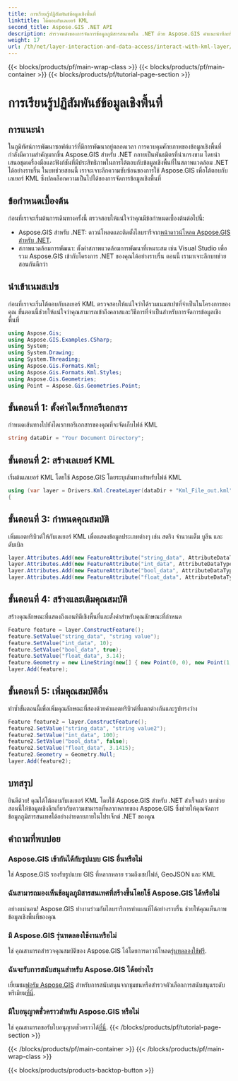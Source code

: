```yaml
---
title: การเรียนรู้ปฏิสัมพันธ์ข้อมูลเชิงพื้นที่
linktitle: โต้ตอบกับเลเยอร์ KML
second_title: Aspose.GIS .NET API
description: สำรวจพลังของการจัดการข้อมูลภูมิสารสนเทศใน .NET ด้วย Aspose.GIS คำแนะนำทีละขั้นตอนสำหรับการโต้ตอบกับเลเยอร์ KML ดาวน์โหลดทดลองใช้ฟรีตอนนี้!
weight: 17
url: /th/net/layer-interaction-and-data-access/interact-with-kml-layer/
---
```


{{< blocks/products/pf/main-wrap-class >}}
{{< blocks/products/pf/main-container >}}
{{< blocks/products/pf/tutorial-page-section >}}

# การเรียนรู้ปฏิสัมพันธ์ข้อมูลเชิงพื้นที่

## การแนะนำ
ในภูมิทัศน์การพัฒนาซอฟต์แวร์ที่มีการพัฒนาอยู่ตลอดเวลา การควบคุมศักยภาพของข้อมูลเชิงพื้นที่กำลังมีความสำคัญมากขึ้น Aspose.GIS สำหรับ .NET กลายเป็นพันธมิตรที่น่าเกรงขาม โดยนำเสนอชุดเครื่องมือและฟังก์ชันที่มีประสิทธิภาพในการโต้ตอบกับข้อมูลเชิงพื้นที่ในสภาพแวดล้อม .NET ได้อย่างราบรื่น ในบทช่วยสอนนี้ เราจะเจาะลึกความซับซ้อนของการใช้ Aspose.GIS เพื่อโต้ตอบกับเลเยอร์ KML ซึ่งปลดล็อกความเป็นไปได้ของการจัดการข้อมูลเชิงพื้นที่
## ข้อกำหนดเบื้องต้น
ก่อนที่เราจะเริ่มต้นการเดินทางครั้งนี้ ตรวจสอบให้แน่ใจว่าคุณมีข้อกำหนดเบื้องต้นต่อไปนี้:
-  Aspose.GIS สำหรับ .NET: ดาวน์โหลดและติดตั้งไลบรารีจาก[หน้าดาวน์โหลด Aspose.GIS สำหรับ .NET](https://releases.aspose.com/gis/net/).
- สภาพแวดล้อมการพัฒนา: ตั้งค่าสภาพแวดล้อมการพัฒนาที่เหมาะสม เช่น Visual Studio เพื่อรวม Aspose.GIS เข้ากับโครงการ .NET ของคุณได้อย่างราบรื่น
ตอนนี้ เรามาเจาะลึกบทช่วยสอนกันดีกว่า
## นำเข้าเนมสเปซ
ก่อนที่เราจะเริ่มโต้ตอบกับเลเยอร์ KML ตรวจสอบให้แน่ใจว่าได้รวมเนมสเปซที่จำเป็นในโครงการของคุณ ขั้นตอนนี้ช่วยให้แน่ใจว่าคุณสามารถเข้าถึงคลาสและวิธีการที่จำเป็นสำหรับการจัดการข้อมูลเชิงพื้นที่
```csharp
using Aspose.Gis;
using Aspose.GIS.Examples.CSharp;
using System;
using System.Drawing;
using System.Threading;
using Aspose.Gis.Formats.Kml;
using Aspose.Gis.Formats.Kml.Styles;
using Aspose.Gis.Geometries;
using Point = Aspose.Gis.Geometries.Point;
```
## ขั้นตอนที่ 1: ตั้งค่าไดเร็กทอรีเอกสาร
กำหนดเส้นทางไปยังไดเรกทอรีเอกสารของคุณที่จะจัดเก็บไฟล์ KML
```csharp
string dataDir = "Your Document Directory";
```
## ขั้นตอนที่ 2: สร้างเลเยอร์ KML
เริ่มต้นเลเยอร์ KML โดยใช้ Aspose.GIS โดยระบุเส้นทางสำหรับไฟล์ KML
```csharp
using (var layer = Drivers.Kml.CreateLayer(dataDir + "Kml_File_out.kml"))
{
```
## ขั้นตอนที่ 3: กำหนดคุณสมบัติ
เพิ่มแอตทริบิวต์ให้กับเลเยอร์ KML เพื่อแสดงข้อมูลประเภทต่างๆ เช่น สตริง จำนวนเต็ม บูลีน และดับเบิล
```csharp
layer.Attributes.Add(new FeatureAttribute("string_data", AttributeDataType.String));
layer.Attributes.Add(new FeatureAttribute("int_data", AttributeDataType.Integer));
layer.Attributes.Add(new FeatureAttribute("bool_data", AttributeDataType.Boolean));
layer.Attributes.Add(new FeatureAttribute("float_data", AttributeDataType.Double));
```
## ขั้นตอนที่ 4: สร้างและเติมคุณสมบัติ
สร้างคุณลักษณะที่แสดงถึงเอนทิตีเชิงพื้นที่และตั้งค่าสำหรับคุณลักษณะที่กำหนด
```csharp
Feature feature = layer.ConstructFeature();
feature.SetValue("string_data", "string value");
feature.SetValue("int_data", 10);
feature.SetValue("bool_data", true);
feature.SetValue("float_data", 3.14);
feature.Geometry = new LineString(new[] { new Point(0, 0), new Point(1, 1) });
layer.Add(feature);
```
## ขั้นตอนที่ 5: เพิ่มคุณสมบัติอื่น
ทำซ้ำขั้นตอนนี้เพื่อเพิ่มคุณลักษณะที่สองด้วยค่าแอตทริบิวต์ที่แตกต่างกันและรูปทรงว่าง
```csharp
Feature feature2 = layer.ConstructFeature();
feature2.SetValue("string_data", "string value2");
feature2.SetValue("int_data", 100);
feature2.SetValue("bool_data", false);
feature2.SetValue("float_data", 3.1415);
feature2.Geometry = Geometry.Null;
layer.Add(feature2);
```
## บทสรุป
ยินดีด้วย! คุณได้โต้ตอบกับเลเยอร์ KML โดยใช้ Aspose.GIS สำหรับ .NET สำเร็จแล้ว บทช่วยสอนนี้ให้ข้อมูลเชิงลึกเกี่ยวกับความสามารถที่หลากหลายของ Aspose.GIS ซึ่งช่วยให้คุณจัดการข้อมูลภูมิสารสนเทศได้อย่างง่ายดายภายในโปรเจ็กต์ .NET ของคุณ
## คำถามที่พบบ่อย
### Aspose.GIS เข้ากันได้กับรูปแบบ GIS อื่นหรือไม่
ใช่ Aspose.GIS รองรับรูปแบบ GIS ที่หลากหลาย รวมถึงเชปไฟล์, GeoJSON และ KML
### ฉันสามารถมองเห็นข้อมูลภูมิสารสนเทศที่สร้างขึ้นโดยใช้ Aspose.GIS ได้หรือไม่
อย่างแน่นอน! Aspose.GIS ทำงานร่วมกับไลบรารีการทำแผนที่ได้อย่างราบรื่น ช่วยให้คุณเห็นภาพข้อมูลเชิงพื้นที่ของคุณ
### มี Aspose.GIS รุ่นทดลองใช้งานหรือไม่
 ใช่ คุณสามารถสำรวจคุณสมบัติของ Aspose.GIS ได้โดยการดาวน์โหลด[รุ่นทดลองใช้ฟรี](https://releases.aspose.com/).
### ฉันจะรับการสนับสนุนสำหรับ Aspose.GIS ได้อย่างไร
 เยี่ยมชม[ฟอรัม Aspose.GIS](https://forum.aspose.com/c/gis/33) สำหรับการสนับสนุนจากชุมชนหรือสำรวจตัวเลือกการสนับสนุนระดับพรีเมียม[ที่นี่](https://purchase.aspose.com/buy).
### มีใบอนุญาตชั่วคราวสำหรับ Aspose.GIS หรือไม่
 ใช่ คุณสามารถขอรับใบอนุญาตชั่วคราวได้[ที่นี่](https://purchase.aspose.com/temporary-license/).
{{< /blocks/products/pf/tutorial-page-section >}}

{{< /blocks/products/pf/main-container >}}
{{< /blocks/products/pf/main-wrap-class >}}

{{< blocks/products/products-backtop-button >}}
